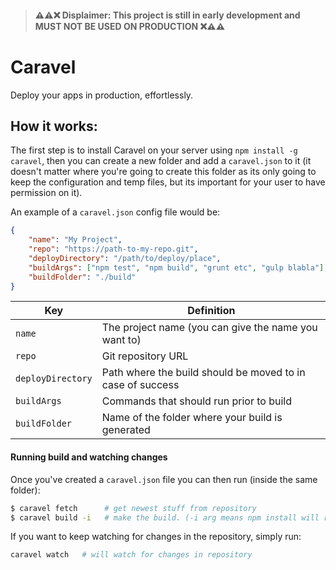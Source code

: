 > #### ⚠️⚠️❌ **Displaimer:** This project is still in early development and **MUST NOT BE USED ON PRODUCTION** ❌⚠️⚠️

# Caravel
Deploy your apps in production, effortlessly.

## How it works:

The first step is to install Caravel on your server using `npm install -g caravel`, then you can create a new folder and add a `caravel.json` to it (it doesn't matter where you're going to create this folder as its only going to keep the configuration and temp files, but its important for your user to have permission on it).

An example of a `caravel.json` config file would be:
```json
{
    "name": "My Project",
    "repo": "https://path-to-my-repo.git",
    "deployDirectory": "/path/to/deploy/place",
    "buildArgs": ["npm test", "npm build", "grunt etc", "gulp blabla"],
    "buildFolder": "./build"
}

```

| Key                  | Definition        |
| -------------------- |-------------|
| `name`               | The project name (you can give the name you want to) |
| `repo`               | Git repository URL      |
| `deployDirectory`    | Path where the build should be moved to in case of success      |
| `buildArgs`          | Commands that should run prior to build |
| `buildFolder`        | Name of the folder where your build is generated |

#### Running build and watching changes

Once you've created a `caravel.json` file you can then run (inside the same folder):

```bash
$ caravel fetch      # get newest stuff from repository
$ caravel build -i   # make the build. (-i arg means npm install will run first)
```

If you want to keep watching for changes in the repository, simply run:

```bash
caravel watch   # will watch for changes in repository
```
